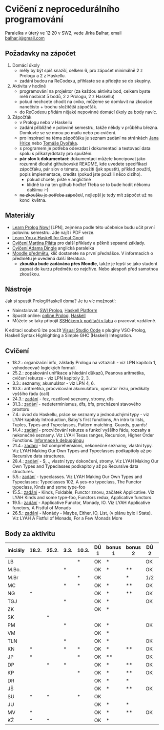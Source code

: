 # Cvičení z neprocedurálního programování

Paralelka v úterý ve 12:20 v SW2, vede Jirka Balhar, email balhar.j@gmail.com

## Požadavky na zápočet

1. Domácí úkoly
    - měly by být spíš snazší, celkem 6, pro zápočet minimálně 2 z Prologu a 2 z Haskellu.
    - zadání budou na ReCodexu, přihlaste se a přidejte se do skupiny.
2. Aktivita v hodině
    - programování na projektor (za každou aktivitu bod, celkem byste měli nasbírat 5 bodů, 2 z Prologu, 2 z Haskellu)
    - pokud nechcete chodit na cviko, můžeme se domluvit na zkoušce nanečisto + trochu složitější zápočťák.
    - do ReCodexu přidám nějaké nepovinné domácí úkoly za body navíc.
3. Zápočťák
    - v Prologu nebo v Haskellu
    - zadání přibližně v polovině semestru, takže někdy v průběhu března. Domluvte se se mnou po mailu nebo po cvičení.
    - pro inspiraci na téma zápočťáku je seznam zadání na stránkách [Jana Hrice](http://kti.mff.cuni.cz/~hric/vyuka/pl_prikl_win.pdf) nebo [Tomáše Dvořáka](https://ksvi.mff.cuni.cz/~dvorak/vyuka/14/NPRG005x01/programy.html).
    - s programem je potřeba odevzdat i dokumentaci a testovací data spolu s příkazy/dotazy pro spuštění.
    - **pár slov k dokumentaci**: dokumentaci můžete koncipovat jako rozumně dlouhé githubovské README, kde uvedete specifikaci zápočťáku, pár slov o tématu, použití (jak spustit), příklad použití, popis implementace, credits (pokud jste použili něco cizího).
        - pokud chcete, pište v angličtině
        - klidně to na ten github hoďte! Třeba se to bude hodit někomu dalšímu :-)
    - ~~na zkoušku je potřeba zápočet!~~, nejlepší je tedy mít zápočet už na konci května.

## Materiály

- [Learn Prolog Now!](http://www.learnprolognow.org/) [LPN], zejména podle této učebnice budu učit první polovinu semestru. Jde najít i PDF verze.
- [Learn You a Haskell for Great Good](http://learnyouahaskell.com/)
- [Cvičení Martina Piláta](https://martinpilat.com/cs/neproceduralni-programovani) pro další příklady a pěkně sepsané základy.
- [Cvičení Adama Dingle](https://ksvi.mff.cuni.cz/~dingle/2019-20/npp/npp.html) anglická paralelka
- [Moodle předmětu](https://dl1.cuni.cz/course/view.php?id=5223), klíč dostanete na první přednášce. V informacích o předmětu je uvedená další literatura.
    - **zkouška bude zadávána přes Moodle**, takže je lepší se jako student zapsat do kurzu předmětu co nejdříve. Nebo alespoň před samotnou zkouškou.
## Nástroje

Jak si spustit Prolog/Haskell doma? Je tu víc možností:

- Nainstalovat: [SWI Prolog](https://www.swi-prolog.org/), [Haskell Platform](https://www.haskell.org/platform/)
- Spustit online: [online Prolog](https://swish.swi-prolog.org/), [Haskell](https://repl.it/languages/haskell)
- Můžete se taky připojit [SSHčkem k počítači v labu](https://kam.mff.cuni.cz/~stinovlas/unix/navody/pripojeni-do-labu) a pracovat vzdáleně.

K editaci souborů lze použít [Visual Studio Code](https://code.visualstudio.com/) s pluginy VSC-Prolog, Haskell Syntax Highlighting a Simple GHC (Haskell) Integration.

## Cvičení

- 18.2.: organizační info, základy Prologu na vztazích - viz LPN kapitola 1, vyhodocovač logických formulí.
- 25.2.: zopakování unifikace a hledání důkazů, Peanova aritmetika, cvičení rekurze - viz LPN kapitoly 2, 3.
- 3.3.: seznamy, akumulátor - viz LPN 4, 6.
- 10.3.: aritmetika, procvičování akumulátoru, operátor řezu, predikáty vyššího řádu (call)
- 24.3.: [zadání](./cvika/cv5_zadani.pl) - řez, rozdílové seznamy, stromy, dfs
- 31.3.: [zadání](./cvika/cv6_zadani.pl) - nedeterminismus, dfs, bfs, procházení stavového prostoru
- 7.4.: úvod do Haskellu, práce se seznamy a jednoduchými typy - viz LYAH kapitoly Introduction, Baby's first functions, An intro to lists, Tuples, Types and Typeclasses, Pattern matching, Guards, guards!
- 14.4.: [zadání](./cvika/cv8_zadani.hs) - procvičování rekurze a funkcí vyššího řádu, rozsahy a nekonečné seznamy. Viz LYAH Texas ranges, Recursion, Higher Order Functions. [Informace k debuggingu](https://downloads.haskell.org/~ghc/7.6.3/docs/html/users_guide/ghci-debugger.html)
- 21.4.: [zadání](./cvika/cv9_zadani.hs) - list comprehensions, nekonečné seznamy, vlastní typy. Viz LYAH Making Our Own Types and Typeclasses podkapitoly až po Recursive data structures.
- 28.4.: [zadání](./cvika/cv10_zadani.hs) - $, ., vlastní typy dokončení, stromy. Viz LYAH Making Our Own Types and Typeclasses podkapitoly až po Recursive data structures.
- 5.5.: [zadání](./cvika/cv11_zadani.hs) - typeclasses. Viz LYAH Making Our Own Types and Typeclasses: Typeclasses 102, A yes-no typeclass, The Functor typeclass, Kinds and some type-foo
- 15.5.: [zadání](./cvika/cv12_zadani.hs) - Kinds, Foldable, Functor znovu, začátek Applicative. Viz LYAH Kinds and some type-foo, Functors redux, Applicative functors
- 19.5.: [zadání](./cvika/cv13_zadani.hs) - Applicative Functor, Monády, IO. Viz LYAH Applicative functors, A Fistful of Monads
- 26.5.: [zadání](./cvika/cv14_zadani.hs) - Monády - Maybe, Either, IO, List, (v plánu bylo i State). Viz LYAH A Fistful of Monads, For a Few Monads More

## Body za aktivitu
| iniciály | 18.2. | 25.2. | 3.3. | 10.3. | DÚ 1 | bonus 1 | bonus 2 | DÚ 2 | DÚ 3 | **PROLOG** | 14.4. | bonus 1 | 21.4. | 28.4. | 5.5.  | 15.5. | 19.5. | 26.5. | bonus 2 | DÚ 1  | DÚ 2  | DÚ 3  | **HASKELL** | iniciály |
| -------- | ----- | ----- | ---- | ----- | ---- | ------- | ------- | ---- | ---- | ---------- | ----- | ------- | ----- | ----- | ----- | ----- | ----- | ----- | ------- | ----- | ----- | ----- | ----------- | -------- |
| LB       |       |       |      | *     | OK   | *       |         | OK   | OK   | **hotovo** |       | *       |       |       |       |       |       |       | *       | OK*   | OK    |       | **hotovo**  | LB       |
| M.Bo.    |       |       | *    |       | OK   | *       | **      | OK   |      | **hotovo** |       | *       |       |       |       |       |       |       | *       | OK    | OK    |       | **hotovo**  | M.Bo.    |
| M.Br     |       |       |      | *     | OK   |         | *       | 1/2  |      |            |       | *       |       |       |       |       |       |       | *       | OK*   | OK    | OK    | **hotovo**  | M.Br     |
| MC       |       |       | *    | *     | OK   | *       | **      | OK   | OK   | **hotovo** |       |         | **    |       |       |       |       |       |         | OK*   | OK    | OK    | **hotovo**  | MC       |
| NG       | *     |       |      |       | OK   | *       | **      | OK   |      | **hotovo** | *     | *       | **    | *     | *     |       | *     | *     |         | OK*   | OK    |       | **hotovo**  | NG       |
| TGJ      |       |       | *    |       | OK   | *       |         | OK   |      | **hotovo** |       |         |       |       |       |       |       |       |         | OK*   | OK    |       |             | TGJ      |
| ZK       |       |       |      |       | OK   | *       |         |      | OK*  | **hotovo** |       | *       | *     |       |       |       |       |       |         |       |       |       |             | ZK       |
| SK       |       | *     |      |       |      |         |         |      |      |            |       |         |       |       |       |       |       |       |         |       |       |       |             | SK       |
| PM       |       |       | *    |       | OK   | *       |         | OK   | OK   | **hotovo** |       |         |       |       |       |       |       |       | *       | OK*   | OK    |       | **hotovo**  | PM       |
| VM       |       |       |      |       | OK   | *       |         |      |      |            |       |         |       |       |       |       |       |       |         |       |       |       |             | VM       |
| TLN      |       |       | *    |       | OK   | *       |         | OK   | OK*  | **hotovo** |       |         |       |       |       |       |       |       | *       | OK*   |       | OK    | **hotovo**  | TLN      |
| KN       | *     |       | *    | *     | OK   | *       | **      | OK   |      | **hotovo** | *     | *       |       | *     |       |       |       |       |         | OK    | OK    |       | **hotovo**  | KN       |
| JP       | *     |       |      | *     | OK   | **      |         | OK   |      | **hotovo** |       |         | **    | *     | *     | *     | *     |       |         | OK*   |       | OK    | **hotovo**  | JP       |
| DP       |       | *     | *    |       | OK   | *       | **      | OK   |      | **hotovo** |       | *       | *     |       |       |       |       |       |         | OK*   | OK    |       | **hotovo**  | DP       |
| KP       |       |       |      | *     | OK   | *       | **      | OK   | OK   | **hotovo** |       | *       | *     | **    | **    | **    | *     |       |         | OK*   | OK    |       | **hotovo**  | KP       |
| DR       |       |       |      |       | OK   | *       | *       |      |      |            |       |         |       |       |       |       |       |       |         |       |       |       |             | DR       |
| JŠ       |       |       |      |       | OK   | *       | **      | OK   |      | **hotovo** |       | *       |       |       |       |       |       |       |         | OK*   | OK    |       | **hotovo**  | JŠ       |
| SU       | *     | *     |      | *     | OK   |         |         |      | OK   | **hotovo** |       |         |       | **    |       |       |       |       |         | OK    |       | OK    | **hotovo**  | SU       |
| JU       |       |       |      |       | OK   | *       | *       |      | OK*  | **hotovo** |       |         |       |       |       |       |       |       | *       | OK*   | OK    |       | **hotovo**  | JU       |
| MV       | *     |       |      |       | OK   | *       | **      | OK   | OK   | **hotovo** |       |         |       |       |       |       |       |       | *       | OK*   | OK    | OK    | **hotovo**  | MV       |
| KŽ       | *     | *     |      |       | OK   | *       |         |      |      |            |       | *       |       |       |       |       |       |       |         |       |       |       |             | KŽ       |

